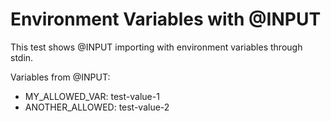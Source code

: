 # Environment Variables with @INPUT

This test shows @INPUT importing with environment variables through stdin.

Variables from @INPUT:
- MY_ALLOWED_VAR: test-value-1
- ANOTHER_ALLOWED: test-value-2